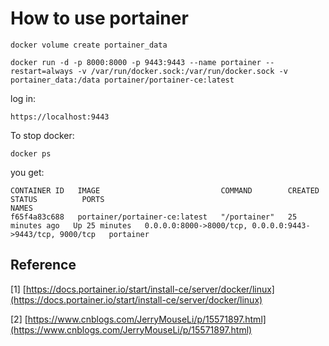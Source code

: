 # How to use portainer

```
docker volume create portainer_data
```

```
docker run -d -p 8000:8000 -p 9443:9443 --name portainer --restart=always -v /var/run/docker.sock:/var/run/docker.sock -v portainer_data:/data portainer/portainer-ce:latest
```

log in:

```
https://localhost:9443
```

To stop docker:

```
docker ps
```

you get:

```
CONTAINER ID   IMAGE                           COMMAND        CREATED          STATUS          PORTS                                                      NAMES
f65f4a83c688   portainer/portainer-ce:latest   "/portainer"   25 minutes ago   Up 25 minutes   0.0.0.0:8000->8000/tcp, 0.0.0.0:9443->9443/tcp, 9000/tcp   portainer
```



## Reference

[1] [https://docs.portainer.io/start/install-ce/server/docker/linux](https://docs.portainer.io/start/install-ce/server/docker/linux)

[2] [https://www.cnblogs.com/JerryMouseLi/p/15571897.html](https://www.cnblogs.com/JerryMouseLi/p/15571897.html)
